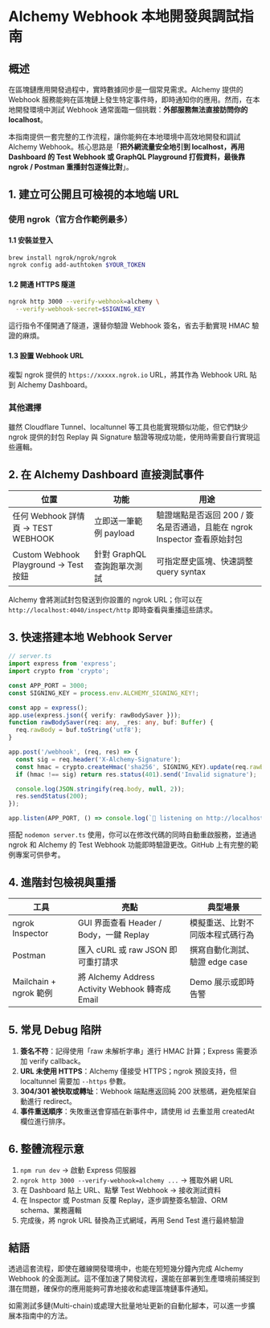 # Alchemy Webhook 本地開發與調試指南

## 概述

在區塊鏈應用開發過程中，實時數據同步是一個常見需求。Alchemy 提供的 Webhook 服務能夠在區塊鏈上發生特定事件時，即時通知你的應用。然而，在本地開發環境中測試 Webhook 通常面臨一個挑戰：**外部服務無法直接訪問你的 localhost**。

本指南提供一套完整的工作流程，讓你能夠在本地環境中高效地開發和調試 Alchemy Webhook。核心思路是「**把外網流量安全地引到 localhost，再用 Dashboard 的 Test Webhook 或 GraphQL Playground 打假資料，最後靠 ngrok / Postman 重播封包逐條比對**」。

## 1. 建立可公開且可檢視的本地端 URL

### 使用 ngrok（官方合作範例最多）

#### 1.1 安裝並登入

```bash
brew install ngrok/ngrok/ngrok
ngrok config add-authtoken $YOUR_TOKEN
```

#### 1.2 開通 HTTPS 隧道

```bash
ngrok http 3000 --verify-webhook=alchemy \
  --verify-webhook-secret=$SIGNING_KEY
```

這行指令不僅開通了隧道，還替你驗證 Webhook 簽名，省去手動實現 HMAC 驗證的麻煩。

#### 1.3 設置 Webhook URL

複製 ngrok 提供的 `https://xxxxx.ngrok.io` URL，將其作為 Webhook URL 貼到 Alchemy Dashboard。

### 其他選擇

雖然 Cloudflare Tunnel、localtunnel 等工具也能實現類似功能，但它們缺少 ngrok 提供的封包 Replay 與 Signature 驗證等現成功能，使用時需要自行實現這些邏輯。

## 2. 在 Alchemy Dashboard 直接測試事件

| 位置                                  | 功能                        | 用途                                                                     |
| ------------------------------------- | --------------------------- | ------------------------------------------------------------------------ |
| 任何 Webhook 詳情頁 → TEST WEBHOOK    | 立即送一筆範例 payload      | 驗證端點是否返回 200 / 簽名是否通過，且能在 ngrok Inspector 查看原始封包 |
| Custom Webhook Playground → Test 按鈕 | 針對 GraphQL 查詢跑單次測試 | 可指定歷史區塊、快速調整 query syntax                                    |

Alchemy 會將測試封包發送到你設置的 ngrok URL；你可以在 `http://localhost:4040/inspect/http` 即時查看與重播這些請求。

## 3. 快速搭建本地 Webhook Server

```typescript
// server.ts
import express from 'express';
import crypto from 'crypto';

const APP_PORT = 3000;
const SIGNING_KEY = process.env.ALCHEMY_SIGNING_KEY!;

const app = express();
app.use(express.json({ verify: rawBodySaver }));
function rawBodySaver(req: any, _res: any, buf: Buffer) {
  req.rawBody = buf.toString('utf8');
}

app.post('/webhook', (req, res) => {
  const sig = req.header('X-Alchemy-Signature');
  const hmac = crypto.createHmac('sha256', SIGNING_KEY).update(req.rawBody).digest('hex');
  if (hmac !== sig) return res.status(401).send('Invalid signature');

  console.log(JSON.stringify(req.body, null, 2));
  res.sendStatus(200);
});

app.listen(APP_PORT, () => console.log(`🚀 listening on http://localhost:${APP_PORT}`));
```

搭配 `nodemon server.ts` 使用，你可以在修改代碼的同時自動重啟服務，並通過 ngrok 和 Alchemy 的 Test Webhook 功能即時驗證更改。GitHub 上有完整的範例專案可供參考。

## 4. 進階封包檢視與重播

| 工具                   | 亮點                                             | 典型場景                         |
| ---------------------- | ------------------------------------------------ | -------------------------------- |
| ngrok Inspector        | GUI 界面查看 Header / Body，一鍵 Replay          | 模擬重送、比對不同版本程式碼行為 |
| Postman                | 匯入 cURL 或 raw JSON 即可重打請求               | 撰寫自動化測試、驗證 edge case   |
| Mailchain + ngrok 範例 | 將 Alchemy Address Activity Webhook 轉寄成 Email | Demo 展示或即時告警              |

## 5. 常見 Debug 陷阱

1. **簽名不符**：記得使用「raw 未解析字串」進行 HMAC 計算；Express 需要添加 verify callback。
2. **URL 未使用 HTTPS**：Alchemy 僅接受 HTTPS；ngrok 預設支持，但 localtunnel 需要加 `--https` 參數。
3. **304/301 被快取或轉址**：Webhook 端點應返回純 200 狀態碼，避免框架自動進行 redirect。
4. **事件重送順序**：失敗重送會穿插在新事件中，請使用 id 去重並用 createdAt 欄位進行排序。

## 6. 整體流程示意

1. `npm run dev` → 啟動 Express 伺服器
2. `ngrok http 3000 --verify-webhook=alchemy ...` → 獲取外網 URL
3. 在 Dashboard 貼上 URL、點擊 Test Webhook → 接收測試資料
4. 在 Inspector 或 Postman 反覆 Replay，逐步調整簽名驗證、ORM schema、業務邏輯
5. 完成後，將 ngrok URL 替換為正式網域，再用 Send Test 進行最終驗證

## 結語

透過這套流程，即使在離線開發環境中，也能在短短幾分鐘內完成 Alchemy Webhook 的全面測試。這不僅加速了開發流程，還能在部署到生產環境前捕捉到潛在問題，確保你的應用能夠可靠地接收和處理區塊鏈事件通知。

如需測試多鏈(Multi-chain)或處理大批量地址更新的自動化腳本，可以進一步擴展本指南中的方法。
